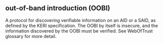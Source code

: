 ## out-of-band introduction (OOBI)

A protocol for discovering verifiable information on an AID or a SAID, as defined by the KERI specification. The OOBI by itself is insecure, and the information discovered by the OOBI must be verified. See WebOfTrust glossary for more detail.

